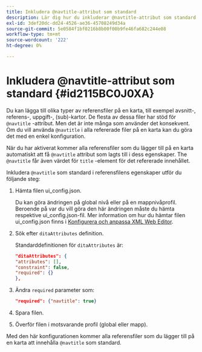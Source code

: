 ```yaml
---
title: Inkludera @navtitle-attribut som standard
description: Lär dig hur du inkluderar @navtitle-attribut som standard
exl-id: 3def20dc-dd24-4526-ae36-45708249d34a
source-git-commit: 5e0584f1bf0216b8b00f00b9fe46fa682c244e08
workflow-type: tm+mt
source-wordcount: '222'
ht-degree: 0%

---
```


# Inkludera @navtitle-attribut som standard {#id2115BC0J0XA}

Du kan lägga till olika typer av referensfiler på en karta, till exempel avsnitt-, referens-, uppgift-, \(sub\)-kartor. De flesta av dessa filer har stöd för `@navtitle` -attribut. Men det är inte många som använder det konsekvent. Om du vill använda `@navtitle` i alla refererade filer på en karta kan du göra det med en enkel konfiguration.

När du har aktiverat kommer alla referensfiler som du lägger till på en karta automatiskt att få `@navtitle` attribut som lagts till i dess egenskaper. The `@navtitle` får även värdet för `title` -element för det refererade innehållet.

Inkludera `@navtitle` som standard i referensfilens egenskaper utför du följande steg:

1. Hämta filen ui\_config.json.

   Du kan göra ändringen på global nivå eller på en mappnivåprofil. Beroende på var du vill göra den här ändringen måste du hämta respektive ui\_config.json-fil. Mer information om hur du hämtar filen ui\_config.json finns i [Konfigurera och anpassa XML Web Editor](conf-folder-level.md#id2065G300O5Z).

1. Sök efter `ditaAttributes` definition.

   Standarddefinitionen för `ditaAttributes` är:

   ```json
   "ditaAttributes": {
   "attributes": [],
   "constraint": false,
   "required": {}
   },
   ```

1. Ändra `required` parameter som:

   ```json
   "required": {"navtitle": true}
   ```

1. Spara filen.

1. Överför filen i motsvarande profil \(global eller mapp\).


Med den här konfigurationen kommer alla referensfiler som du lägger till på en karta att innehålla `@navtitle` som standard.
